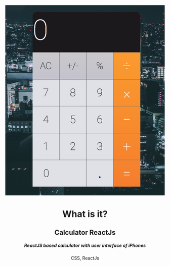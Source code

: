 <img src="https://github.com/YKalashnikov/calculator-reacjs/blob/gh-pages/calculator%20reactjs.png"/>
<h1 align="center">What is it?</h1>
<h2 align="center">Calculator ReactJs</h2>
<h5 align="center">ReactJS based calculator with user interface of iPhones </h5>
<p align="center">CSS, ReactJs</p> 


 
